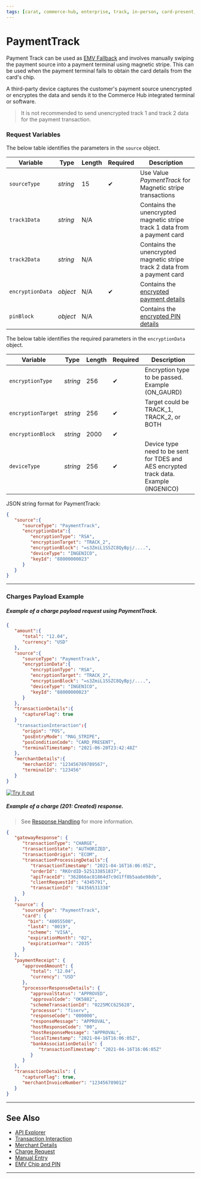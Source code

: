 ```yaml
---
tags: [carat, commerce-hub, enterprise, track, in-person, card-present, encrypted-payment]
---
```


# PaymentTrack


Payment Track can be used as [EMV Fallback](?path=docs/Resources/FAQs-Glossary/Glossary.md#emv-fallback) and involves manually swiping the payment source into a payment terminal using magnetic stripe. This can be used when the payment terminal fails to obtain the card details from the card's chip.

A third-party device captures the customer's payment source unencrypted or encryptes the data and sends it to the Commerce Hub integrated terminal or software.

<!-- theme: warning -->
> It is not recommended to send unencrypted track 1 and track 2 data for the payment transaction.

### Request Variables

<!--
type: tab
titles: source, encryptionData, JSON Example
-->

The below table identifies the parameters in the `source` object.

| Variable | Type | Length | Required | Description |
| -------- | -- | ------------ | ---------| --------- |
| `sourceType` | *string* | 15 |  &#10004; | Use Value *PaymentTrack* for Magnetic stripe transactions |
| `track1Data` | *string* | N/A | | Contains the unencrypted magnetic stripe track 1 data from a payment card |
| `track2Data` | *string* | N/A | |  Contains the unencrypted magnetic stripe track 2 data from a payment card |
| `encryptionData` | *object* | N/A | &#10004; | Contains the [encrypted payment details](?path=docs/Resources/Master-Data/Encryption-Data.md)|
| `pinBlock` | *object* | N/A | | Contains the [encrypted PIN details](?path=docs/Resources/Master-Data/Pin-Block.md) |

<!--
type: tab
-->

The below table identifies the required parameters in the `encryptionData` object.

| Variable | Type | Length | Required | Description |
| -------- | -- | ------------ | --------| ---------- |
| `encryptionType` | *string* | 256 |  &#10004; | Encryption type to be passed. Example (ON_GAURD) |
| `encryptionTarget` | *string* | 256 |  &#10004; |Target could be TRACK_1, TRACK_2, or BOTH |
| `encryptionBlock` | *string* | 2000 |  &#10004; | |
| `deviceType` | *string* | 256 |  &#10004; | Device type need to be sent for TDES and AES encrypted track data. Example (INGENICO) |


<!--
type: tab
-->

JSON string format for PaymentTrack:

```json
{
   "source":{
      "sourceType": "PaymentTrack",
      "encryptionData":{
         "encryptionType": "RSA",
         "encryptionTarget": "TRACK_2",
         "encryptionBlock": "=s3ZmiL1SSZC8QyBpj/....",
         "deviceType": "INGENICO",
         "keyId": "88000000023"
      }
   }
}
```

<!-- type: tab-end -->

---

### Charges Payload Example

<!--
type: tab
titles: Request, Response
-->

##### Example of a charge payload request using PaymentTrack.

```json
{
   "amount":{
      "total": "12.04",
      "currency": "USD"
   },
   "source":{
      "sourceType": "PaymentTrack",
      "encryptionData":{
         "encryptionType": "RSA",
         "encryptionTarget": "TRACK_2",
         "encryptionBlock": "=s3ZmiL1SSZC8QyBpj/....",
         "deviceType": "INGENICO",
         "keyId": "88000000023"
      }
   },
   "transactionDetails":{
      "captureFlag": true
   }
    "transactionInteraction":{
      "origin": "POS",
      "posEntryMode": "MAG_STRIPE",
      "posConditionCode": "CARD_PRESENT",
      "terminalTimestamp": "2021-06-20T23:42:48Z"
   },
   "merchantDetails":{
      "merchantId": "123456789789567",
      "terminalId": "123456"
   }
}
```

[![Try it out](../../../../assets/images/button.png)](../api/?type=post&path=/payments/v1/charges)

<!--
type: tab
-->

##### Example of a charge (201: Created) response.

<!-- theme: info -->
> See [Response Handling](?path=docs/Resources/Guides/Response-Codes/Response-Handling.md) for more information.

```json
{
   "gatewayResponse": {
      "transactionType": "CHARGE",
      "transactionState": "AUTHORIZED",
      "transactionOrigin": "ECOM",
      "transactionProcessingDetails":{
         "transactionTimestamp": "2021-04-16T16:06:05Z",        
         "orderId": "RKOrdID-525133851837",
         "apiTraceId": "362866ac81864d7c9d1ff8b5aa6e98db",
         "clientRequestId": "4345791",
         "transactionId": "84356531338"
      }
   },
   "source": {
      "sourceType": "PaymentTrack",
      "card": {
        "bin": "40055500",
        "last4": "0019",
        "scheme": "VISA",
        "expirationMonth": "02",
        "expirationYear": "2035"
      }
   },
   "paymentReceipt": {
      "approvedAmount": {
         "total": "12.04",
         "currency": "USD"
      },
      "processorResponseDetails": {
         "approvalStatus": "APPROVED",
         "approvalCode": "OK5882",
         "schemeTransactionId": "0225MCC625628",
         "processor": "fiserv",
         "responseCode": "000000",
         "responseMessage": "APPROVAL",
         "hostResponseCode": "00",
         "hostResponseMessage": "APPROVAL",
         "localTimestamp": "2021-04-16T16:06:05Z",
         "bankAssociationDetails": {
            "transactionTimestamp": "2021-04-16T16:06:05Z"
         }
      }
   },
   "transactionDetails": {
      "captureFlag": true,
      "merchantInvoiceNumber": "123456789012"
   }
}
```

<!-- type: tab-end -->

---

## See Also

- [API Explorer](../api/?type=post&path=/payments/v1/charges)
- [Transaction Interaction](?path=docs/Resources/Master-Data/Transaction-Interaction.md)
- [Merchant Details](?path=docs/Resources/Master-Data/Merchant-Details.md)
- [Charge Request](?path=docs/Resources/API-Documents/Payments/Charges.md)
- [Manual Entry](?path=docs/In-Person/Encrypted-Payments/Manual.md)
- [EMV Chip and PIN](?path=docs/In-Person/Encrypted-Payments/EMV.md)

---
